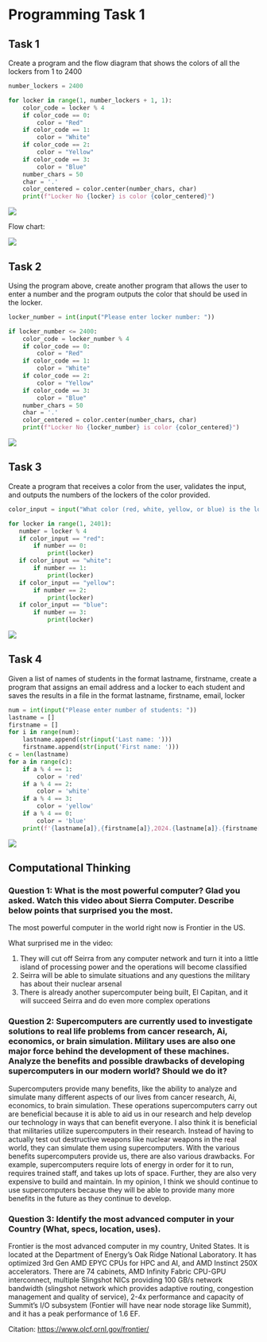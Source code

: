 # Programming Task 1

## Task 1
Create a program and the flow diagram that shows the colors of all the lockers from 1 to 2400


```.py
number_lockers = 2400

for locker in range(1, number_lockers + 1, 1):
    color_code = locker % 4
    if color_code == 0:
        color = "Red"
    if color_code == 1:
        color = "White"
    if color_code == 2:
        color = "Yellow"
    if color_code == 3:
        color = "Blue"
    number_chars = 50
    char = '.'
    color_centered = color.center(number_chars, char)
    print(f"Locker No {locker} is color {color_centered}")
```


![](prgmtask1_task1.jpg)


Flow chart:

![](prgmtask1_task1flowchart.jpg)


## Task 2
Using the program above, create another program that allows the user to enter a number and the program outputs the color that should be used in the locker.


```.py
locker_number = int(input("Please enter locker number: "))

if locker_number <= 2400:
    color_code = locker_number % 4
    if color_code == 0:
        color = "Red"
    if color_code == 1:
        color = "White"
    if color_code == 2:
        color = "Yellow"
    if color_code == 3:
        color = "Blue"
    number_chars = 50
    char = '.'
    color_centered = color.center(number_chars, char)
    print(f"Locker No {locker_number} is color {color_centered}")
 ```
 
 
 ![](prgmtask1_task2.jpg)
 
 
 ## Task 3
 Create a program that receives a color from the user, validates the input,  and outputs the numbers of the lockers of the color provided. 
 
 
 ```.py
 color_input = input("What color (red, white, yellow, or blue) is the locker? ")

for locker in range(1, 2401):
    number = locker % 4
    if color_input == "red":
        if number == 0:
            print(locker)
    if color_input == "white":
        if number == 1:
            print(locker)
    if color_input == "yellow":
        if number == 2:
            print(locker)
    if color_input == "blue":
        if number == 3:
            print(locker)
 ```
 
 
 ![](prgmtask1_task3.jpg)
 
 
 ## Task 4
Given a list of names of students in the format lastname, firstname, create a program that assigns an email address and a locker to each student and saves the results in a file in the format lastname, firstname, email, locker 


```.py
num = int(input("Please enter number of students: "))
lastname = []
firstname = []
for i in range(num):
    lastname.append(str(input('Last name: ')))
    firstname.append(str(input('First name: ')))
c = len(lastname)
for a in range(c):
    if a % 4 == 1:
        color = 'red'
    if a % 4 == 2:
        color = 'white'
    if a % 4 == 3:
        color = 'yellow'
    if a % 4 == 0:
        color = 'blue'
    print(f'{lastname[a]},{firstname[a]},2024.{lastname[a]}.{firstname[a]}@uwcisak.jp,{color}')
```


![](prgmtask1_task4.jpg)


## Computational Thinking

### Question 1: What is the most powerful computer? Glad you asked. Watch this video about Sierra Computer. Describe below points that surprised you the most.

The most powerful computer in the world right now is Frontier in the US. 

What surprised me in the video:
1. They will cut off Seirra from any computer network and turn it into a little island of processing power and the operations will become classified
2. Seirra will be able to simulate situations and any questions the military has about their nuclear arsenal
3. There is already another supercomputer being built, El Capitan, and it will succeed Seirra and do even more complex operations


### Question 2: Supercomputers are currently used to investigate solutions to real life problems from cancer research, Ai, economics, or brain simulation. Military uses are also one major force behind the development of these machines. Analyze the benefits and possible drawbacks of developing supercomputers in our modern world? Should we do it?

Supercomputers provide many benefits, like the ability to analyze and simulate many different aspects of our lives from cancer research, Ai, economics, to brain simulation. These operations supercomputers carry out are beneficial because it is able to aid us in our research and help develop our technology in ways that can benefit everyone. I also think it is beneficial that militaries utilize supercomputers in their research. Instead of having to actually test out destructive weapons like nuclear weapons in the real world, they can simulate them using supercomputers. With the various benefits supercomputers provide us, there are also various drawbacks. For example, supercomputers require lots of energy in order for it to run, requires trained staff, and takes up lots of space. Further, they are also very expensive to build and maintain. In my opinion, I think we should continue to use supercomputers because they will be able to provide many more benefits in the future as they continue to develop.


### Question 3: Identify the most advanced computer in your Country (What, specs, location, uses). 

Frontier is the most advanced computer in my country, United States. It is located at the Department of Energy’s Oak Ridge National Laboratory. It has optimized 3rd Gen AMD EPYC CPUs for HPC and AI, and AMD Instinct 250X accelerators. There are 74 cabinets, AMD Infinity Fabric CPU-GPU interconnect, multiple Slingshot NICs providing 100 GB/s network bandwidth (slingshot network which provides adaptive routing, congestion management and quality of service), 2-4x performance and capacity of Summit’s I/O subsystem (Fontier will have near node storage like Summit), and it has a peak performance of 1.6 EF.


Citation: https://www.olcf.ornl.gov/frontier/

